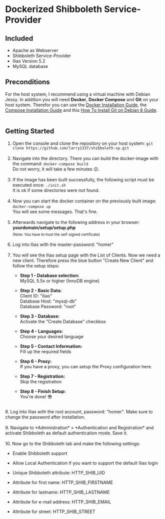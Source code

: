 # Dockerized Shibboleth Service-Provider

## Included
- Apache as Webserver 
- Shibboleth Service-Provider
- Ilias Version 5.2
- MySQL database

## Preconditions
For the host system, I recommend using a virtual machine with Debian Jessy. In addition you will need **Docker**, **Docker Compose** and **Git** on your host system. 
Therefor you can use the [Docker Installation Guide](https://docs.docker.com/engine/installation/linux/debian/), the [Compose Installation Guide](https://docs.docker.com/compose/install/) and this [How To Install Git on Debian 8 Guide](https://www.digitalocean.com/community/tutorials/how-to-install-git-on-debian-8).
<br><br>

## Getting Started
1. Open the console and clone the repository on your host system: `git clone https://github.com/larry1337/shibboleth-sp.git`
<br><br>
2. Navigate into the directory. There you can build the docker-image with the command: `docker-compose build`<br>
Do not worry, it will take a few minutes :wink:.
<br><br>
3. If the image has been built successfully, the following script must be executed once: `./init.sh`<br>
It is ok if some directories were not found.
<br><br>
4. Now you can start the docker container on the previously built image: `docker-compose up`<br>
You will see some messages. That's fine. 
<br><br>
5. Afterwards navigate to the following address in your browser: **yourdomain/setup/setup.php** <br>
<sub>(Note: You have to trust the self-signed certificate)</sub>
<br><br>
6. Log into Ilias with the master-password: "homer"
<br><br>
7. You will see the Ilias setup page with the List of Clients. Now we need a new client. Therefore press the blue button "Create New Client" and follow the setup steps:
	- **Step 1 - Database selection:** <br>
	MySQL 5.5x or higher (InnoDB engine)<br>

	- **Step 2 - Basic Data:** <br>
	Client ID: "ilias"<br>
	Database Host: "mysql-db"<br>
	Database Password: "root"<br>

	- **Step 3 - Database:**<br>
	Activate the "Create Database" checkbox<br>

	- **Step 4 - Languages:**<br>
	Choose your desired language<br>

	- **Step 5 - Contact Information:**<br>
	Fill up the required fields<br>

	- **Step 6 - Proxy:**<br>
	If you have a proxy, you can setup the Proxy configuration here.<br>

	- **Step 7 - Registration:**<br>
 	Skip the registration<br>

	- **Step 8 - Finish Setup:**<br> 
	You're done! :sunglasses:<br>
<br>
8. Log into Ilias with the root account, password: "homer". Make sure to change the password after installation.
<br><br>
9. Navigate to *Administration* > *Authentication and Registration* and activate Shibboleth as default authentication mode. Save it.
<br><br>
10. Now go to the Shibboleth tab and make the following settings:

- Enable Shibboleth support<br>
	
- Allow Local Authentication if you want to support the default Ilias login<br>
	
- Unique Shibboleth attribute: HTTP_SHIB_UID<br>
	
- Attribute for first name: HTTP_SHIB_FIRSTNAME<br>
	
- Attribute for lastname: HTTP_SHIB_LASTNAME<br>
	
- Attribute for e-mail address: HTTP_SHIB_EMAIL<br>
	
- Attribute for street: HTTP_SHIB_STREET<br>
